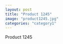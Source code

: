 ```yaml
---
layout: post
title: "Product 1245"
image: "product1245.jpg"
categories: "category1"
---
```

Product 1245
